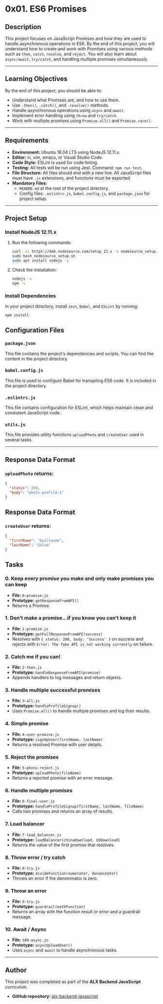 # 0x01. ES6 Promises

## Description
This project focuses on JavaScript Promises and how they are used to handle asynchronous operations in ES6. By the end of this project, you will understand how to create and work with Promises using various methods such as `then`, `catch`, `resolve`, and `reject`. You will also learn about `async/await`, `try/catch`, and handling multiple promises simultaneously.

---

## Learning Objectives

By the end of this project, you should be able to:

- Understand what Promises are, and how to use them.
- Use `.then()`, `.catch()`, and `.resolve()` methods.
- Handle asynchronous operations using `async` and `await`.
- Implement error handling using `throw` and `try/catch`.
- Work with multiple promises using `Promise.all()` and `Promise.race()`.

---

## Requirements

- **Environment:** Ubuntu 18.04 LTS using NodeJS 12.11.x.
- **Editor:** vi, vim, emacs, or Visual Studio Code.
- **Code Style:** ESLint is used for code linting.
- **Testing:** All tests will be run using Jest. Command: `npm run test`.
- **File Structure:** All files should end with a new line. All JavaScript files must have `.js` extensions, and functions must be exported.
- **Mandatory Files:**
  - `README.md` at the root of the project directory.
  - Config files: `.eslintrc.js`, `babel.config.js`, and `package.json` for project setup.

---

## Project Setup

### Install NodeJS 12.11.x

1. Run the following commands:
    ```bash
    curl -sL https://deb.nodesource.com/setup_12.x -o nodesource_setup.sh
    sudo bash nodesource_setup.sh
    sudo apt install nodejs -y
    ```
2. Check the installation:
    ```bash
    nodejs -v
    npm -v
    ```

### Install Dependencies

In your project directory, install `Jest`, `Babel`, and `ESLint` by running:

```bash
npm install
```
## Configuration Files

### `package.json`
This file contains the project's dependencies and scripts. You can find the content in the project directory.

### `babel.config.js`
This file is used to configure Babel for transpiling ES6 code. It is included in the project directory.

### `.eslintrc.js`
This file contains configuration for ESLint, which helps maintain clean and consistent JavaScript code.

### `utils.js`
This file provides utility functions `uploadPhoto` and `createUser` used in several tasks.

---

## Response Data Format

### `uploadPhoto` returns:
```json
{
  "status": 200,
  "body": "photo-profile-1"
}
```

## Response Data Format

### `createUser` returns:
```json
{
  "firstName": "Guillaume",
  "lastName": "Salva"
}
```

## Tasks

### 0. Keep every promise you make and only make promises you can keep
- **File:** `0-promise.js`
- **Prototype:** `getResponseFromAPI()`
- Returns a Promise.

### 1. Don't make a promise...if you know you can't keep it
- **File:** `1-promise.js`
- **Prototype:** `getFullResponseFromAPI(success)`
- Resolves with `{ status: 200, body: 'Success' }` on success and rejects with `Error: The fake API is not working currently` on failure.

### 2. Catch me if you can!
- **File:** `2-then.js`
- **Prototype:** `handleResponseFromAPI(promise)`
- Appends handlers to log messages and return objects.

### 3. Handle multiple successful promises
- **File:** `3-all.js`
- **Prototype:** `handleProfileSignup()`
- Uses `Promise.all()` to handle multiple promises and log their results.

### 4. Simple promise
- **File:** `4-user-promise.js`
- **Prototype:** `signUpUser(firstName, lastName)`
- Returns a resolved Promise with user details.

### 5. Reject the promises
- **File:** `5-photo-reject.js`
- **Prototype:** `uploadPhoto(fileName)`
- Returns a rejected promise with an error message.

### 6. Handle multiple promises
- **File:** `6-final-user.js`
- **Prototype:** `handleProfileSignup(firstName, lastName, fileName)`
- Calls two promises and returns an array of results.

### 7. Load balancer
- **File:** `7-load_balancer.js`
- **Prototype:** `loadBalancer(chinaDownload, USDownload)`
- Returns the value of the first promise that resolves.

### 8. Throw error / try catch
- **File:** `8-try.js`
- **Prototype:** `divideFunction(numerator, denominator)`
- Throws an error if the denominator is zero.

### 9. Throw an error
- **File:** `9-try.js`
- **Prototype:** `guardrail(mathFunction)`
- Returns an array with the function result or error and a guardrail message.

### 10. Await / Async
- **File:** `100-async.js`
- **Prototype:** `asyncUploadUser()`
- Uses `async` and `await` to handle asynchronous tasks.

---

## Author
This project was completed as part of the **ALX Backend JavaScript** curriculum.

- **GitHub repository:** [alx-backend-javascript](https://github.com/eodenyire/alx-backend-javascript)
